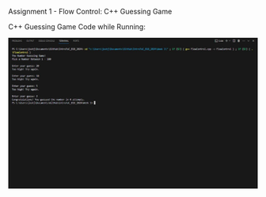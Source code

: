 Assignment 1 - Flow Control: C++ Guessing Game

C++ Guessing Game Code while Running: 

![Screenshot of the Number Guessing Game](week1_screenshot.JPG)

